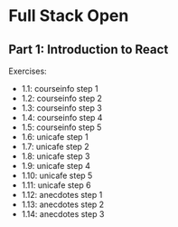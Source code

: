 # Full Stack Open

## Part 1: Introduction to React

Exercises:
- 1.1: courseinfo step 1
- 1.2: courseinfo step 2
- 1.3: courseinfo step 3
- 1.4: courseinfo step 4
- 1.5: courseinfo step 5
- 1.6: unicafe step 1
- 1.7: unicafe step 2
- 1.8: unicafe step 3
- 1.9: unicafe step 4
- 1.10: unicafe step 5
- 1.11: unicafe step 6
- 1.12: anecdotes step 1
- 1.13: anecdotes step 2
- 1.14: anecdotes step 3